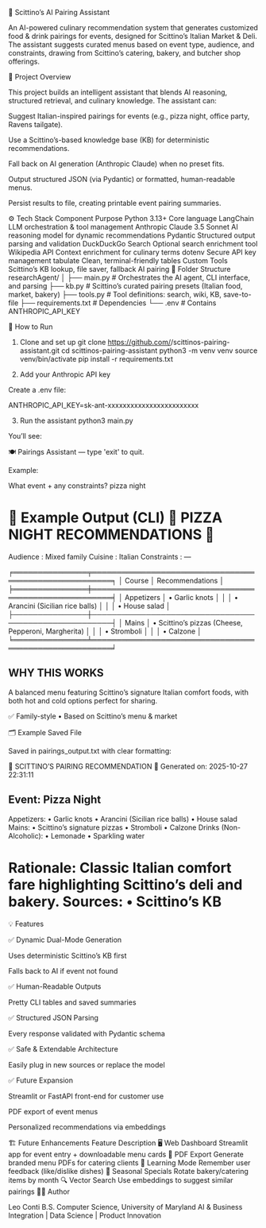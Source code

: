 🍝 Scittino’s AI Pairing Assistant

An AI-powered culinary recommendation system that generates customized food & drink pairings for events, 
designed for Scittino’s Italian Market & Deli. The assistant suggests curated menus based on event type,
audience, and constraints, drawing from Scittino’s catering, bakery, and butcher shop offerings.

🧠 Project Overview

This project builds an intelligent assistant that blends AI reasoning, structured retrieval, and culinary knowledge.
The assistant can:

Suggest Italian-inspired pairings for events (e.g., pizza night, office party, Ravens tailgate).

Use a Scittino’s-based knowledge base (KB) for deterministic recommendations.

Fall back on AI generation (Anthropic Claude) when no preset fits.

Output structured JSON (via Pydantic) or formatted, human-readable menus.

Persist results to file, creating printable event pairing summaries.

⚙️ Tech Stack
Component	Purpose
Python 3.13+	Core language
LangChain	LLM orchestration & tool management
Anthropic Claude 3.5 Sonnet	AI reasoning model for dynamic recommendations
Pydantic	Structured output parsing and validation
DuckDuckGo Search	Optional search enrichment tool
Wikipedia API	Context enrichment for culinary terms
dotenv	Secure API key management
tabulate	Clean, terminal-friendly tables
Custom Tools	Scittino’s KB lookup, file saver, fallback AI pairing
🧩 Folder Structure
researchAgent/
│
├── main.py          # Orchestrates the AI agent, CLI interface, and parsing
├── kb.py            # Scittino’s curated pairing presets (Italian food, market, bakery)
├── tools.py         # Tool definitions: search, wiki, KB, save-to-file
├── requirements.txt # Dependencies
└── .env             # Contains ANTHROPIC_API_KEY

🚀 How to Run
1. Clone and set up
git clone https://github.com/<yourusername>/scittinos-pairing-assistant.git
cd scittinos-pairing-assistant
python3 -m venv venv
source venv/bin/activate
pip install -r requirements.txt

2. Add your Anthropic API key

Create a .env file:

ANTHROPIC_API_KEY=sk-ant-xxxxxxxxxxxxxxxxxxxxxxxx

3. Run the assistant
python3 main.py


You’ll see:

🍽️ Pairings Assistant — type 'exit' to quit.


Example:

What event + any constraints? pizza night

💬 Example Output (CLI)
🍝  PIZZA NIGHT RECOMMENDATIONS  🍷
==================================

Audience     : Mixed family
Cuisine      : Italian
Constraints  : —

╒═══════════════╤══════════════════════════════════════════════════════╕
│ Course        │ Recommendations                                      │
╞═══════════════╪══════════════════════════════════════════════════════╡
│ Appetizers    │ • Garlic knots                                       │
│               │ • Arancini (Sicilian rice balls)                     │
│               │ • House salad                                        │
├───────────────┼──────────────────────────────────────────────────────┤
│ Mains         │ • Scittino’s pizzas (Cheese, Pepperoni, Margherita)  │
│               │ • Stromboli                                          │
│               │ • Calzone                                            │
╘═══════════════╧══════════════════════════════════════════════════════╛

WHY THIS WORKS
---------------
A balanced menu featuring Scittino’s signature Italian comfort foods, 
with both hot and cold options perfect for sharing.

✅ Family-style • Based on Scittino’s menu & market

🗂️ Example Saved File

Saved in pairings_output.txt with clear formatting:

🍝  SCITTINO’S PAIRING RECOMMENDATION  🍷
Generated on: 2025-10-27 22:31:11

Event: Pizza Night
---------------------------------------------
Appetizers:
  • Garlic knots
  • Arancini (Sicilian rice balls)
  • House salad
Mains:
  • Scittino’s signature pizzas
  • Stromboli
  • Calzone
Drinks (Non-Alcoholic):
  • Lemonade
  • Sparkling water

Rationale:
  Classic Italian comfort fare highlighting Scittino’s deli and bakery.
Sources:
  • Scittino’s KB
============================================================

💡 Features

✅ Dynamic Dual-Mode Generation

Uses deterministic Scittino’s KB first

Falls back to AI if event not found

✅ Human-Readable Outputs

Pretty CLI tables and saved summaries

✅ Structured JSON Parsing

Every response validated with Pydantic schema

✅ Safe & Extendable Architecture

Easily plug in new sources or replace the model

✅ Future Expansion

Streamlit or FastAPI front-end for customer use

PDF export of event menus

Personalized recommendations via embeddings

🏗️ Future Enhancements
Feature	Description
🖥️ Web Dashboard	Streamlit app for event entry + downloadable menu cards
🧾 PDF Export	Generate branded menu PDFs for catering clients
🧠 Learning Mode	Remember user feedback (like/dislike dishes)
🥂 Seasonal Specials	Rotate bakery/catering items by month
🔍 Vector Search	Use embeddings to suggest similar pairings
🧑‍💻 Author

Leo Conti
B.S. Computer Science, University of Maryland
AI & Business Integration | Data Science | Product Innovation